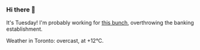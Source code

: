 ### Hi there :wave:

It's Tuesday! I'm probably working for [this bunch](https://github.com/kohofinancial), overthrowing the banking establishment.

Weather in Toronto: overcast, at +12°C.
